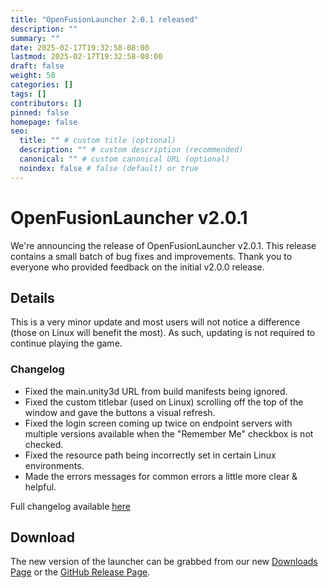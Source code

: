 ```yaml
---
title: "OpenFusionLauncher 2.0.1 released"
description: ""
summary: ""
date: 2025-02-17T19:32:58-08:00
lastmod: 2025-02-17T19:32:58-08:00
draft: false
weight: 50
categories: []
tags: []
contributors: []
pinned: false
homepage: false
seo:
  title: "" # custom title (optional)
  description: "" # custom description (recommended)
  canonical: "" # custom canonical URL (optional)
  noindex: false # false (default) or true
---
```


# OpenFusionLauncher v2.0.1

We're announcing the release of OpenFusionLauncher v2.0.1. This release contains a small batch of bug fixes and improvements. Thank you to everyone who provided feedback on the initial v2.0.0 release.

## Details
This is a very minor update and most users will not notice a difference (those on Linux will benefit the most). As such, updating is not required to continue playing the game.

### Changelog
- Fixed the main.unity3d URL from build manifests being ignored.
- Fixed the custom titlebar (used on Linux) scrolling off the top of the window and gave the buttons a visual refresh.
- Fixed the login screen coming up twice on endpoint servers with multiple versions available when the "Remember Me" checkbox is not checked.
- Fixed the resource path being incorrectly set in certain Linux environments.
- Made the errors messages for common errors a little more clear & helpful.

Full changelog available [here](https://github.com/OpenFusionProject/OpenFusionLauncher/compare/2.0.0...2.0.1)

## Download
The new version of the launcher can be grabbed from our new [Downloads Page](https://openfusion.dev/download) or the [GitHub Release Page](https://github.com/OpenFusionProject/OpenFusionLauncher/releases/tag/2.0.1).
